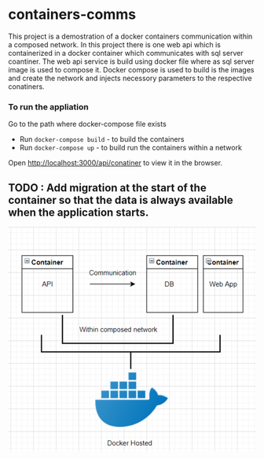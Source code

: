 # containers-comms
This project is a demostration of a docker containers communication within a composed network. In this project there is one web api which is containerized in a docker container which communicates with sql server coantiner. The web api service is build using docker file where as sql server image is used to compose it. Docker compose is used to build is the images and create the network and injects necessory parameters to the respective conatiners.

### To run the appliation

Go to the path where docker-compose file exists

* Run `docker-compose build` - to build the containers
* Run `docker-compose up` - to build run the containers within a network

Open [http://localhost:3000/api/conatiner](http://localhost:3000/api/conatiner) to view it in the browser.

## TODO : Add migration at the start of the container so that the data is always available when the application starts.

![alt text](https://github.com/arpitfs/containers-comms/blob/master/ContainerComms/ContainerComms/Screenshots/docker-compose.png)
